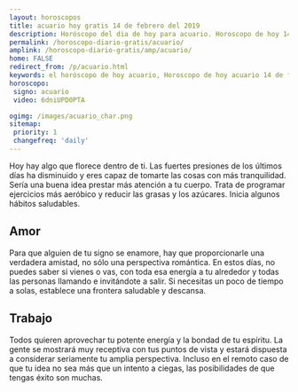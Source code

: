 ```yaml
---
layout: horoscopos
title: acuario hoy gratis 14 de febrero del 2019 
description: Horóscopo del dia de hoy para acuario. Horoscopo de hoy 14 de febrero del 2019. Las predicciones de amor, trabajo, vida personal gratis.
permalink: /horoscopo-diario-gratis/acuario/
amplink: /horoscopo-diario-gratis/amp/acuario/
home: FALSE
redirect_from: /p/acuario.html
keywords: el horóscopo de hoy acuario, Horoscopo de hoy acuario 14 de febrero del 2019,horóscopo del día,horoscopo del dia de hoy,horoscopo de hoy,horoscopo de hoy acuario,acuario hoy,signos zodiacales,horóscopo de hoy,horoscopos de hoy,horoscopo acuario hoy,horoscopo de acuario de hoy,horóscopo de hoy acuario,horoscopos,acuario de hoy,los horoscopos de hoy,acuario de hoy,acuario 14 de febrero del 2019,signos zodiacales 2019, el horoscopo de hoy
horoscopo:
 signo: acuario
 video: 6dniUPD0PTA

ogimg: /images/acuario_char.png
sitemap:
 priority: 1
 changefreq: 'daily'
---
```



Hoy hay algo que florece dentro de ti. Las fuertes presiones de los últimos días ha disminuido y eres capaz de tomarte las cosas con más tranquilidad. Sería una buena idea prestar más atención a tu cuerpo. Trata de programar ejercicios más aeróbico y reducir las grasas y los azúcares. Inicia algunos hábitos saludables.

## Amor

Para que alguien de tu signo se enamore, hay  que proporcionarle una verdadera amistad, no sólo una perspectiva romántica. En estos días, no puedes saber si vienes o vas, con toda esa energía a tu alrededor y todas las personas llamando e invitándote a salir. Si necesitas un poco de tiempo a solas, establece una frontera saludable y descansa.

## Trabajo

Todos quieren aprovechar tu potente energía y la bondad de tu espíritu. La gente se mostrará muy receptiva con tus puntos de vista y estará dispuesta a considerar seriamente tu amplia perspectiva. Incluso en el remoto caso de que tu idea no sea más que un intento a ciegas, las posibilidades de que tengas éxito son muchas.